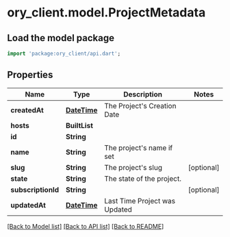 # ory_client.model.ProjectMetadata

## Load the model package
```dart
import 'package:ory_client/api.dart';
```

## Properties
Name | Type | Description | Notes
------------ | ------------- | ------------- | -------------
**createdAt** | [**DateTime**](DateTime.md) | The Project's Creation Date | 
**hosts** | **BuiltList<String>** |  | 
**id** | **String** |  | 
**name** | **String** | The project's name if set | 
**slug** | **String** | The project's slug | [optional] 
**state** | **String** | The state of the project. | 
**subscriptionId** | **String** |  | [optional] 
**updatedAt** | [**DateTime**](DateTime.md) | Last Time Project was Updated | 

[[Back to Model list]](../README.md#documentation-for-models) [[Back to API list]](../README.md#documentation-for-api-endpoints) [[Back to README]](../README.md)


